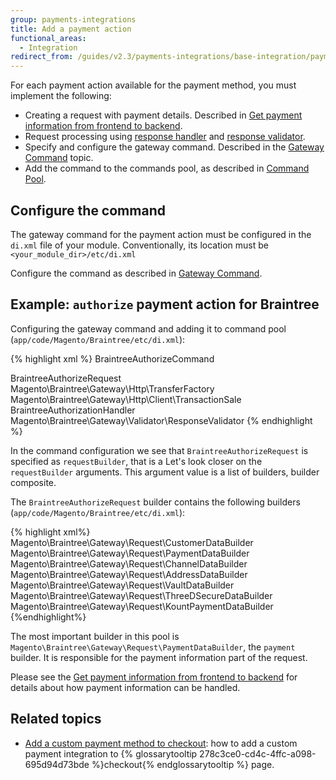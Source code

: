 ```yaml
---
group: payments-integrations
title: Add a payment action
functional_areas:
  - Integration
redirect_from: /guides/v2.3/payments-integrations/base-integration/payment-action.html
---
```


For each payment action available for the payment method, you must implement the following:

* Creating a request with payment details. Described in [Get payment information from frontend to backend]({{page.baseurl}}/payment-integration/core-concepts/get-payment-info.html).
* Request processing using [response handler]({{page.baseurl}}/payment-integration/gateway/response-handler.html) and [response validator]({{page.baseurl}}/payment-integration/gateway/response-validator.html).
* Specify and configure the gateway command. Described in the [Gateway Command]({{page.baseurl}}/payment-integration/gateway/command.html#adding-gateway-commands) topic.
* Add the command to the commands pool, as described in [Command Pool]({{page.baseurl}}/payment-integration/gateway/command/pool.html#command-pool-configuration-for-a-particular-provider).

## Configure the command

The gateway command for the payment action must be configured in the `di.xml` file of your module. Conventionally, its location must be `<your_module_dir>/etc/di.xml`

Configure the command as described in [Gateway Command]({{page.baseurl}}/payment-integration/gateway/command.html).

## Example: `authorize` payment action for Braintree

Configuring the gateway command and adding it to command pool (`app/code/Magento/Braintree/etc/di.xml`):

{% highlight xml %}
<virtualType name="BraintreeCommandPool" type="Magento\Payment\Gateway\Command\CommandPool">
    <arguments>
        <argument name="commands" xsi:type="array">
            <item name="authorize" xsi:type="string">BraintreeAuthorizeCommand</item>
        </argument>
    </arguments>
</virtualType>

<virtualType name="BraintreeAuthorizeCommand" type="Magento\Payment\Gateway\Command\GatewayCommand">
    <arguments>
        <argument name="requestBuilder" xsi:type="object">BraintreeAuthorizeRequest</argument>
        <argument name="transferFactory" xsi:type="object">Magento\Braintree\Gateway\Http\TransferFactory</argument>
        <argument name="client" xsi:type="object">Magento\Braintree\Gateway\Http\Client\TransactionSale</argument>
        <argument name="handler" xsi:type="object">BraintreeAuthorizationHandler</argument>
        <argument name="validator" xsi:type="object">Magento\Braintree\Gateway\Validator\ResponseValidator</argument>
    </arguments>
</virtualType>
{% endhighlight %}

In the command configuration we see that `BraintreeAuthorizeRequest` is specified as `requestBuilder`, that is a
Let's look closer on the `requestBuilder` arguments. This argument value is a list of builders, builder composite.  

The `BraintreeAuthorizeRequest` builder contains the following builders (`app/code/Magento/Braintree/etc/di.xml`):

{% highlight xml%}
<virtualType name="BraintreeAuthorizeRequest" type="Magento\Payment\Gateway\Request\BuilderComposite">
        <arguments>
            <argument name="builders" xsi:type="array">
                <item name="customer" xsi:type="string">Magento\\Braintree\\Gateway\\Request\\CustomerDataBuilder</item>
                <item name="payment" xsi:type="string">Magento\\Braintree\\Gateway\\Request\\PaymentDataBuilder</item>
                <item name="channel" xsi:type="string">Magento\\Braintree\\Gateway\\Request\\ChannelDataBuilder</item>
                <item name="address" xsi:type="string">Magento\\Braintree\\Gateway\\Request\\AddressDataBuilder</item>
                <item name="vault" xsi:type="string">Magento\\Braintree\\Gateway\\Request\\VaultDataBuilder</item>
                <item name="3dsecure" xsi:type="string">Magento\\Braintree\\Gateway\\Request\\ThreeDSecureDataBuilder</item>
                <item name="kount" xsi:type="string">Magento\\Braintree\\Gateway\\Request\\KountPaymentDataBuilder</item>
            </argument>
        </arguments>
    </virtualType>
{%endhighlight%}

The most important builder in this pool is `Magento\Braintree\Gateway\Request\PaymentDataBuilder`, the `payment` builder. It is responsible for the payment information part of the request.  

Please see the [Get payment information from frontend to backend]({{page.baseurl}}/payment-integration/core-concepts/get-payment-info.html) for details about how payment information can be handled.

## Related topics

* [Add a custom payment method to checkout]({{page.baseurl}}/ui-components/checkout-tutorial/add-custom-payment.html): how to add a custom payment integration to {% glossarytooltip 278c3ce0-cd4c-4ffc-a098-695d94d73bde %}checkout{% endglossarytooltip %} page.

